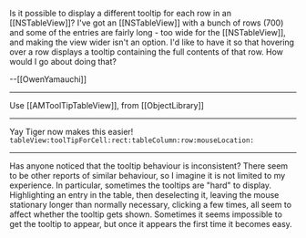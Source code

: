 

Is it possible to display a different tooltip for each row in an [[NSTableView]]? I've got an [[NSTableView]] with a bunch of rows (700) and some of the entries are fairly long - too wide for the [[NSTableView]], and making the view wider isn't an option. I'd like to have it so that hovering over a row displays a tooltip containing the full contents of that row. How would I go about doing that?

--[[OwenYamauchi]]

----

Use [[AMToolTipTableView]], from [[ObjectLibrary]]

----

Yay Tiger now makes this easier! <code>tableView:toolTipForCell:rect:tableColumn:row:mouseLocation:</code>

----

Has anyone noticed that the tooltip behaviour is inconsistent? There seem to be other reports of similar behaviour, so I imagine it is not limited to my experience. In particular, sometimes the tooltips are "hard" to display. Highlighting an entry in the table, then deselecting it, leaving the mouse stationary longer than normally necessary, clicking a few times, all seem to affect whether the tooltip gets shown. Sometimes it seems impossible to get the tooltip to appear, but once it appears the first time it becomes easy.